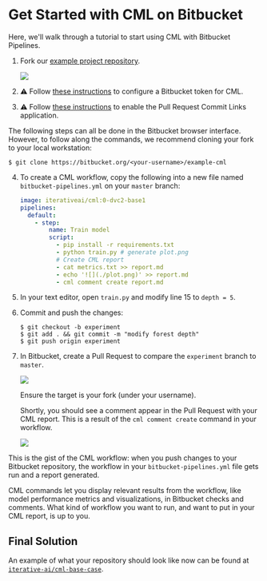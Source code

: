 # Get Started with CML on Bitbucket

Here, we'll walk through a tutorial to start using CML with Bitbucket Pipelines.

1. Fork our
   [example project repository](https://bitbucket.org/iterative-ai/example-cml).

   ![](/img/bitbucket_fork_cml_project.png)

2. ⚠️ Follow
   [these instructions](https://cml.dev/doc/self-hosted-runners?tab=Bitbucket#personal-access-token)
   to configure a Bitbucket token for CML.

3. ⚠️ Follow [these instructions](https://cml.dev/doc/ref/comment#bitbucket) to
   enable the Pull Request Commit Links application.

<admon type="tip">

The following steps can all be done in the Bitbucket browser interface. However,
to follow along the commands, we recommend cloning your fork to your local
workstation:

```cli
$ git clone https://bitbucket.org/<your-username>/example-cml
```

</admon>

4. To create a CML workflow, copy the following into a new file named
   `bitbucket-pipelines.yml` on your `master` branch:

   ```yaml
   image: iterativeai/cml:0-dvc2-base1
   pipelines:
     default:
       - step:
           name: Train model
           script:
             - pip install -r requirements.txt
             - python train.py # generate plot.png
             # Create CML report
             - cat metrics.txt >> report.md
             - echo '![](./plot.png)' >> report.md
             - cml comment create report.md
   ```

5. In your text editor, open `train.py` and modify line 15 to `depth = 5`.

6. Commit and push the changes:

   ```cli
   $ git checkout -b experiment
   $ git add . && git commit -m "modify forest depth"
   $ git push origin experiment
   ```

7. In Bitbucket, create a Pull Request to compare the `experiment` branch to
   `master`.

   ![](/img/bitbucket_make_pr.png)

   <admon type="warn">

   Ensure the target is your fork (under your username).

   </admon>

   Shortly, you should see a comment appear in the Pull Request with your CML
   report. This is a result of the `cml comment create` command in your
   workflow.

   ![](/img/bitbucket_cml_first_report.png)

This is the gist of the CML workflow: when you push changes to your Bitbucket
repository, the workflow in your `bitbucket-pipelines.yml` file gets run and a
report generated.

CML commands let you display relevant results from the workflow, like model
performance metrics and visualizations, in Bitbucket checks and comments. What
kind of workflow you want to run, and want to put in your CML report, is up to
you.

## Final Solution

An example of what your repository should look like now can be found at
[`iterative-ai/cml-base-case`](https://bitbucket.org/iterative-ai/cml-base-case).
